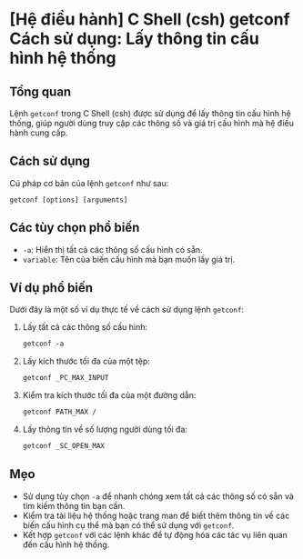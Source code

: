 # [Hệ điều hành] C Shell (csh) getconf Cách sử dụng: Lấy thông tin cấu hình hệ thống

## Tổng quan
Lệnh `getconf` trong C Shell (csh) được sử dụng để lấy thông tin cấu hình hệ thống, giúp người dùng truy cập các thông số và giá trị cấu hình mà hệ điều hành cung cấp.

## Cách sử dụng
Cú pháp cơ bản của lệnh `getconf` như sau:

```
getconf [options] [arguments]
```

## Các tùy chọn phổ biến
- `-a`: Hiển thị tất cả các thông số cấu hình có sẵn.
- `variable`: Tên của biến cấu hình mà bạn muốn lấy giá trị.

## Ví dụ phổ biến
Dưới đây là một số ví dụ thực tế về cách sử dụng lệnh `getconf`:

1. Lấy tất cả các thông số cấu hình:
   ```csh
   getconf -a
   ```

2. Lấy kích thước tối đa của một tệp:
   ```csh
   getconf _PC_MAX_INPUT
   ```

3. Kiểm tra kích thước tối đa của một đường dẫn:
   ```csh
   getconf PATH_MAX /
   ```

4. Lấy thông tin về số lượng người dùng tối đa:
   ```csh
   getconf _SC_OPEN_MAX
   ```

## Mẹo
- Sử dụng tùy chọn `-a` để nhanh chóng xem tất cả các thông số có sẵn và tìm kiếm thông tin bạn cần.
- Kiểm tra tài liệu hệ thống hoặc trang man để biết thêm thông tin về các biến cấu hình cụ thể mà bạn có thể sử dụng với `getconf`.
- Kết hợp `getconf` với các lệnh khác để tự động hóa các tác vụ liên quan đến cấu hình hệ thống.